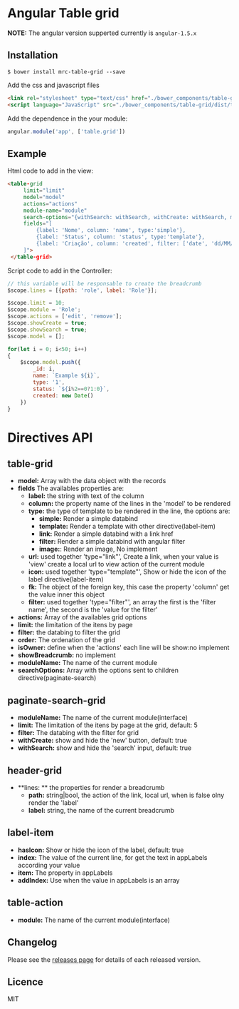 # Angular Table grid

**NOTE:** The angular version supperted currently is `angular-1.5.x`
 
## Installation
````
$ bower install mrc-table-grid --save
````

Add the css and javascript files

```Html
<link rel="stylesheet" type="text/css" href="./bower_components/table-grid/dist/table-grid.css">
<script language="JavaScript" src="./bower_components/table-grid/dist/table-grid.js"></script>
```

Add the dependence in the your module:

```Javascript
angular.module('app', ['table.grid'])
```


## Example

Html code to add in the view:

```Html
<table-grid 
     limit="limit"
     model="model"
     actions="actions"
     module-name="module"
     search-options="{withSearch: withSearch, withCreate: withSearch, moduleName: module}"
     fields="[
         {label: 'Nome', column: 'name', type:'simple'},
         {label: 'Status', column: 'status', type:'template'}, 
         {label: 'Criação', column: 'created', filter: ['date', 'dd/MM/yyyy'], type:'filter'}, 
     ]">
 </table-grid>
```

Script code to add in the Controller:

```javascript
// this variable will be responsable to create the breadcrumb
$scope.lines = [{path: 'role', label: 'Role'}];

$scope.limit = 10;
$scope.module = 'Role';
$scope.actions = ['edit', 'remove'];
$scope.showCreate = true;
$scope.showSearch = true;
$scope.model = [];

for(let i = 0; i<50; i++)
{
    $scope.model.push({
        _id: i,
        name: `Example ${i}`,
        type: '1',
        status: `${i%2==0?1:0}`,
        created: new Date()
    })
}
```

# Directives API

## table-grid

* **model:** Array with the data object with the records
* **fields** The availables properties are:
  * **label:** the string with text of the column
  * **column:** the property name of the lines in the 'model' to be rendered
  * **type:** the type of template to be rendered in the line, the options are:
    * **simple:** Render a simple databind
    * **template:** Render a template with other directive(label-item)
    * **link:** Render a simple databind with a link href
    * **filter:** Render a simple databind with angular filter
    * **image:**: Render an image, No implement
  * **url:** used together 'type="link"', Create a link, when your value is 'view' create a local url to view action of the current module
  * **icon:** used together 'type="template"', Show or hide the icon of the label directive(label-item)
  * **fk:** The object of the foreign key, this case the property 'column' get the value inner this object
  * **filter:** used together 'type="filter"', an array the first is the 'filter name', the second is the 'value for the filter'
* **actions:** Array of the availables grid options
* **limit:** the limitation of the itens by page
* **filter:** the databing to filter the grid
* **order:** The ordenation of the grid
* **isOwner:** define when the 'actions' each line will be show:no implement
* **showBreadcrumb:** no implement
* **moduleName:** The name of the current module
* **searchOptions:** Array with the options sent to children directive(paginate-search)

## paginate-search-grid
* **moduleName:** The name of the current module(interface) 
* **limit:** The limitation of the itens by page at the grid, default: 5
* **filter:** The databing with the filter for grid 
* **withCreate:** show and hide the 'new' button, default: true
* **withSearch:** show and hide the 'search' input, default: true


## header-grid
* **lines: ** the properties for render a breadcrumb
  * **path:** string|bool, the action of the link, local url, when is false olny render the 'label'
  * **label:** string, the name of the current breadcrumb
  
  
## label-item
* **hasIcon:** Show or hide the icon of the label, default: true
* **index:** The value of the current line, for get the text in appLabels according your value
* **item:** The property in appLabels
* **addIndex:** Use when the value in appLabels is an array

## table-action
* **module:** The name of the current module(interface)


## Changelog

Please see the [releases page](https://github.com/MRCardoso/table-grid/releases) for details
of each released version.

## Licence

MIT
